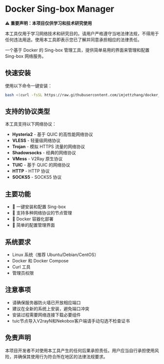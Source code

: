 # Docker Sing-box Manager

⚠️ **重要声明：本项目仅供学习和技术研究使用**

本工具仅用于学习网络技术和研究目的。请用户严格遵守当地法律法规，不得用于任何违法用途。使用本工具即表示您已了解并同意承担相应的法律责任。

一个基于 Docker 的 Sing-box 管理工具，提供简单易用的界面来管理和配置 Sing-box 网络服务。

## 快速安装

使用以下命令一键安装：

```bash
bash <(curl -fsSL https://raw.githubusercontent.com/imjettzhang/docker_singbox_manager/main/quickstart.sh)
```

## 支持的协议类型

本工具支持以下网络协议：

- **Hysteria2** - 基于 QUIC 的高性能网络协议
- **VLESS** - 轻量级网络协议
- **Trojan** - 模拟 HTTPS 流量的网络协议
- **Shadowsocks** - 经典的网络协议
- **VMess** - V2Ray 原生协议
- **TUIC** - 基于 QUIC 的网络协议
- **HTTP** - HTTP 协议
- **SOCKS5** - SOCKS5 协议

## 主要功能

- 🚀 一键安装和配置 Sing-box
- 📝 支持多种网络协议的节点管理
- 🐳 Docker 容器化部署
- 🔧 简单的配置管理界面

## 系统要求

- Linux 系统（推荐 Ubuntu/Debian/CentOS）
- Docker 和 Docker Compose
- Curl 工具
- 管理员权限

## 注意事项

- 请确保服务器防火墙已开放相应端口
- 建议在全新的系统上安装，避免端口冲突
- 安装过程需要网络连接下载必要组件
- tuic节点导入V2rayN和Nekobox客户端请手动勾选不检查证书

## 免责声明

本项目开发者不对使用本工具产生的任何后果承担责任。用户应当自行承担使用风险，并确保其使用行为符合所在地区的法律法规要求。
